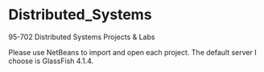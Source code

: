 # Distributed_Systems
95-702 Distributed Systems Projects & Labs

Please use NetBeans to import and open each project.
The default server I choose is GlassFish 4.1.4.
